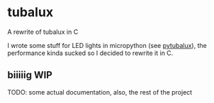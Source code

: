 # tubalux
A rewrite of tubalux in C

I wrote some stuff for LED lights in micropython (see [pytubalux](https://github.com/Oscillope/pytubalux)), the performance kinda sucked so I decided to rewrite it in C.

## biiiiig WIP

TODO: some actual documentation, also, the rest of the project
